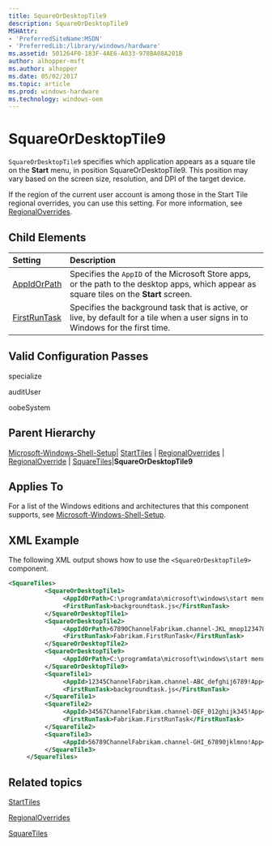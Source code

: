 ```yaml
---
title: SquareOrDesktopTile9
description: SquareOrDesktopTile9
MSHAttr:
- 'PreferredSiteName:MSDN'
- 'PreferredLib:/library/windows/hardware'
ms.assetid: 501264F0-183F-4AE6-A033-978BA08A201B
author: alhopper-msft
ms.author: alhopper
ms.date: 05/02/2017
ms.topic: article
ms.prod: windows-hardware
ms.technology: windows-oem
---
```

# SquareOrDesktopTile9

`SquareOrDesktopTile9` specifies which application appears as a square tile on the **Start** menu, in position SquareOrDesktopTile9. This position may vary based on the screen size, resolution, and DPI of the target device.

If the region of the current user account is among those in the Start Tile regional overrides, you can use this setting. For more information, see [RegionalOverrides](microsoft-windows-shell-setup-starttiles-regionaloverrides.md).

## Child Elements

| Setting                 | Description                                                                           |
|:------------------------|:--------------------------------------------------------------------------------------|
| [AppIdOrPath](microsoft-windows-shell-setup-starttiles-regionaloverrides-regionaloverride-squaretiles-squareordesktoptile9-appidorpath.md) | Specifies the <code>AppID</code> of the Microsoft Store apps, or the path to the desktop apps, which appear as square tiles on the <strong>Start</strong> screen. |
| [FirstRunTask](microsoft-windows-shell-setup-starttiles-regionaloverrides-regionaloverride-squaretiles-squareordesktoptile9-firstruntask.md) | Specifies the background task that is active, or live, by default for a tile when a user signs in to Windows for the first time. |

## Valid Configuration Passes

specialize

auditUser

oobeSystem

## Parent Hierarchy

[Microsoft-Windows-Shell-Setup](microsoft-windows-shell-setup.md)| [StartTiles](microsoft-windows-shell-setup-starttiles.md) | [RegionalOverrides](microsoft-windows-shell-setup-starttiles-regionaloverrides.md) | [RegionalOverride](microsoft-windows-shell-setup-starttiles-regionaloverrides-regionaloverride.md) | [SquareTiles](microsoft-windows-shell-setup-starttiles-regionaloverrides-regionaloverride-squaretiles.md)|**SquareOrDesktopTile9**

## Applies To

For a list of the Windows editions and architectures that this component supports, see [Microsoft-Windows-Shell-Setup](microsoft-windows-shell-setup.md).

## XML Example

The following XML output shows how to use the `<SquareOrDesktopTile9>` component.

```XML
<SquareTiles>
          <SquareOrDesktopTile1>
               <AppIdOrPath>C:\programdata\microsoft\windows\start menu\programs\desktoptile1.lnk</AppIdOrPath>
               <FirstRunTask>backgroundtask.js</FirstRunTask>
          </SquareOrDesktopTile1>
          <SquareOrDesktopTile2>
               <AppIdOrPath>67890ChannelFabrikam.channel-JKL_mnop1234789!App</AppIdOrPath>
               <FirstRunTask>Fabrikam.FirstRunTask</FirstRunTask>
          </SquareOrDesktopTile2>
          <SquareOrDesktopTile9>
               <AppIdOrPath>C:\programdata\microsoft\windows\start menu\programs\desktoptile3.lnk</AppIdOrPath>
          </SquareOrDesktopTile9>
          <SquareTile1>
               <AppId>12345ChannelFabrikam.channel-ABC_defghij6789!App</AppId>
               <FirstRunTask>backgroundtask.js</FirstRunTask>
          </SquareTile1>
          <SquareTile2>
               <AppId>34567ChannelFabrikam.channel-DEF_012ghijk345!App</AppId>
               <FirstRunTask>Fabrikam.FirstRunTask</FirstRunTask>
          </SquareTile2>
          <SquareTile3>
               <AppId>56789ChannelFabrikam.channel-GHI_67890jklmno!App</AppId>
          </SquareTile3>
     </SquareTiles>
```

## Related topics

[StartTiles](microsoft-windows-shell-setup-starttiles.md)

[RegionalOverrides](microsoft-windows-shell-setup-starttiles-regionaloverrides.md)

[SquareTiles](microsoft-windows-shell-setup-starttiles-regionaloverrides-regionaloverride-squaretiles.md)

